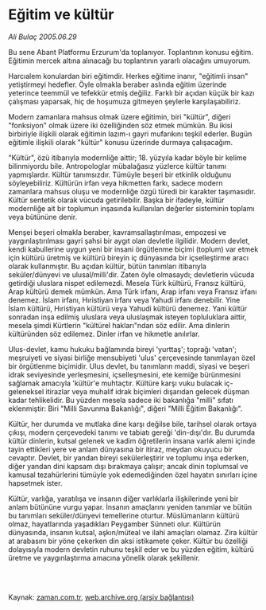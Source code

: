 # Eğitim ve kültür

*Ali Bulaç 2005.06.29*

<td class="columnist-detail">
<p>Bu sene Abant Platformu Erzurum'da toplanıyor. Toplantının konusu eğitim. Eğitimin mercek altına alınacağı bu toplantının yararlı olacağını umuyorum.</p>
<p>
<div id="haberMetinDiv">
<p>Harcıalem konulardan biri eğitimdir. Herkes eğitime inanır, "eğitimli insan" yetiştirmeyi hedefler. Öyle olmakla beraber aslında eğitim üzerinde yeterince teemmül ve tefekkür etmiş değiliz. Farklı bir açıdan küçük bir kazı çalışması yaparsak, hiç de hoşumuza gitmeyen şeylerle karşılaşabiliriz.
<p>Modern zamanlara mahsus olmak üzere eğitimin, biri "kültür", diğeri "fonksiyon" olmak üzere iki özelliğinden söz etmek mümkün. Bu ikisi birbiriyle ilişkili olarak eğitimin lazım-ı gayri mufarıkını teşkil ederler. Bugün eğitimle ilişkili olarak "kültür" konusu üzerinde durmaya çalışacağım.
<p>"Kültür", özü itibarıyla modernliğe aittir; 18. yüzyıla kadar böyle bir kelime bilinmiyordu bile. Antropologlar mübalağasız yüzlerce kültür tanımı yapmışlardır. Kültür tanımsızdır. Tümüyle beşeri bir etkinlik olduğunu söyleyebiliriz. Kültürün irfan veya hikmetten farkı, sadece modern zamanlara mahsus oluşu ve modernliğe özgü türedi bir karakter taşımasıdır. Kültür sentetik olarak vücuda getirilebilir. Başka bir ifadeyle, kültür modernliğe ait bir toplumun inşasında kullanılan değerler sisteminin toplamı veya bütününe denir.
<p>Menşei beşeri olmakla beraber, kavramsallaştırılması, empozesi ve yaygınlaştırılması gayri şahsi bir aygıt olan devletle ilgilidir. Modern devlet, kendi kabullerine uygun yeni bir insani örgütlenme biçimi (toplum) var etmek için kültürü üretmiş ve kültürü bireyin iç dünyasında bir içselleştirme aracı olarak kullanmıştır. Bu açıdan kültür, bütün tanımları itibarıyla seküler/dünyevi ve ulusal/milli'dir. Zaten öyle olmasaydı; devletlerin vücuda getirdiği uluslara nispet edilemezdi. Mesela Türk kültürü, Fransız kültürü, Arap kültürü demek mümkün. Ama Türk irfanı, Arap irfanı veya Fransız irfanı denemez. İslam irfanı, Hıristiyan irfanı veya Yahudi irfanı denebilir. Yine İslam kültürü, Hıristiyan kültürü veya Yahudi kültürü denemez. Yani kültür sonradan inşa edilmiş uluslara veya uluslaşmak isteyen topluluklara aittir, mesela şimdi Kürtlerin "kültürel hakları"ndan söz edilir. Ama dinlerin kültüründen söz edilemez. Dinler irfan ve hikmetle anılırlar.
<p>Ulus-devlet, kamu hukuku bağlamında bireyi 'yurttaş'; toprağı 'vatan'; meşruiyeti ve siyasi birliğe mensubiyeti 'ulus' çerçevesinde tanımlayan özel bir örgütlenme biçimidir. Ulus devlet, bu tanımların maddi, siyasi ve beşeri idrak seviyesinde yerleşmesini, içselleşmesini, ete kemiğe bürünmesini sağlamak amacıyla 'kültür'e muhtaçtır. Kültüre karşı vuku bulacak iç-geleneksel itirazlar veya muhalif idrak biçimleri dışarıdan gelecek düşman kadar tehlikelidir. Bu yüzden mesela sadece iki bakanlığa "milli" sıfatı eklenmiştir: Biri "Milli Savunma Bakanlığı", diğeri "Milli Eğitim Bakanlığı".
<p>Kültür, her durumda ve mutlaka dine karşı değilse bile, tarihsel olarak ortaya çıkışı, modern çerçevedeki tanımı ve tabiatı gereği 'din-dışı'dır. Bu durumda kültür dinlerin, kutsal gelenek ve kadim öğretilerin insana varlık alemi içinde tayin ettikleri yere ve anlam dünyasına bir itiraz, meydan okuyucu bir cevaptır. Devlet, bir yandan bireyi sekülerleştirir ve toplumu inşa ederken, diğer yandan dini kapsam dışı bırakmaya çalışır; ancak dinin toplumsal ve kamusal tezahürlerini tümüyle yok edemediğinden özel hayatın sınırları içine hapsetmek ister.
<p>Kültür, varlığa, yaratılışa ve insanın diğer varlıklarla ilişkilerinde yeni bir anlam bütününe vurgu yapar. İnsanın amaçlarını yeniden tanımlar ve bütün bu tanımları seküler/dünyevi temellerine oturtur. Müslümanların kültürü olmaz, hayatlarında yaşadıkları Peygamber Sünneti olur. Kültürün dünyasında, insanın kutsal, aşkın/müteal ve ilahi amaçları olamaz. Zira kültür at arabasını bir yöne çekerken din aksi istikamete çeker. Kültür bu özelliği dolayısıyla modern devletin ruhunu teşkil eder ve bu yüzden eğitim, kültürü üretme ve yaygınlaştırma amacına yönelik olarak şekillenir.</p></p></p></p></p></p></p></div>
</p>


<p><br>
		 </br></p></td>

Kaynak: [zaman.com.tr](http://zaman.com.tr/yazar.do?yazino=187463), [web.archive.org (arşiv bağlantısı)](http://web.archive.org/web/20120314222926/http://www.zaman.com.tr/yazar.do?yazino=187463)
